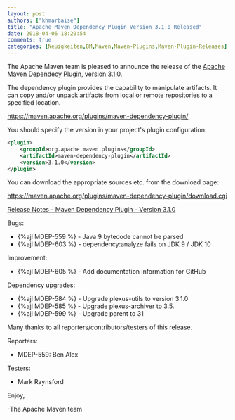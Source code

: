 ```yaml
---
layout: post
authors: ["khmarbaise"]
title: "Apache Maven Dependency Plugin Version 3.1.0 Released"
date: 2018-04-06 18:20:54
comments: true
categories: [Neuigkeiten,BM,Maven,Maven-Plugins,Maven-Plugin-Releases]
---
```

The Apache Maven team is pleased to announce the release of the 
[Apache Maven Dependecy Plugin, version 3.1.0](https://maven.apache.org/plugins/maven-dependency-plugin/).

The dependency plugin provides the capability to manipulate artifacts. It
can copy and/or unpack artifacts from local or remote repositories to a
specified location.

https://maven.apache.org/plugins/maven-dependency-plugin/

You should specify the version in your project's plugin configuration:

``` xml
<plugin>
    <groupId>org.apache.maven.plugins</groupId>
    <artifactId>maven-dependency-plugin</artifactId>
    <version>3.1.0</version>
</plugin>
``` 

You can download the appropriate sources etc. from the download page:

https://maven.apache.org/plugins/maven-dependency-plugin/download.cgi


<!-- more -->

[Release Notes - Maven Dependency Plugin - Version 3.1.0](https://issues.apache.org/jira/secure/ReleaseNote.jspa?projectId=12317227&version=12341595)


Bugs:

 * {%ajl MDEP-559 %} - Java 9 bytecode cannot be parsed
 * {%ajl MDEP-603 %} - dependency:analyze fails on JDK 9 / JDK 10 

Improvement:

 * {%ajl MDEP-605 %} - Add documentation information for GitHub

Dependency upgrades:

 * {%ajl MDEP-584 %} - Upgrade plexus-utils to version 3.1.0
 * {%ajl MDEP-585 %} - Upgrade plexus-archiver to 3.5.
 * {%ajl MDEP-599 %} - Upgrade parent to 31

Many thanks to all reporters/contributors/testers of this release.

Reporters:

 * MDEP-559: Ben Alex

Testers:

 * Mark Raynsford

Enjoy,

-The Apache Maven team
